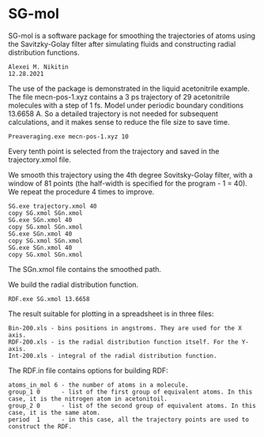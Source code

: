 # SG-mol
SG-mol is a software package for smoothing the trajectories of atoms using 
the Savitzky-Golay filter after simulating fluids and constructing radial 
distribution functions.

    Alexei M. Nikitin
    12.28.2021


The use of the package is demonstrated in the liquid acetonitrile example.
The file mecn-pos-1.xyz contains a 3 ps trajectory of 29 acetonitrile molecules 
with a step of 1 fs. Model under periodic boundary conditions 13.6658 A.
So a detailed trajectory is not needed for subsequent calculations, 
and it makes sense to reduce the file size to save time.

    Preaveraging.exe mecn-pos-1.xyz 10
    
Every tenth point is selected from the trajectory and saved in the 
trajectory.xmol file.


We smooth this trajectory using the 4th degree Sovitsky-Golay filter, with 
a window of 81 points (the half-width is specified for the program - 1 = 40).
We repeat the procedure 4 times to improve.

    SG.exe trajectory.xmol 40
    copy SG.xmol SGn.xmol
    SG.exe SGn.xmol 40
    copy SG.xmol SGn.xmol
    SG.exe SGn.xmol 40
    copy SG.xmol SGn.xmol
    SG.exe SGn.xmol 40
    copy SG.xmol SGn.xmol

The SGn.xmol file contains the smoothed path.


We build the radial distribution function.

    RDF.exe SG.xmol 13.6658

The result suitable for plotting in a spreadsheet is in three files:

    Bin-200.xls - bins positions in angstroms. They are used for the X axis.
    RDF-200.xls - is the radial distribution function itself. For the Y-axis.
    Int-200.xls - integral of the radial distribution function.

The RDF.in file contains options for building RDF:

    atoms_in_mol 6 - the number of atoms in a molecule.
    group_1 0      - list of the first group of equivalent atoms. In this case, it is the nitrogen atom in acetonitoil.
    group_2 0      - list of the second group of equivalent atoms. In this case, it is the same atom.
    period  1      - in this case, all the trajectory points are used to construct the RDF. 
